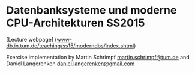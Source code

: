 # Datenbanksysteme und moderne CPU-Architekturen SS2015
[Lecture webpage] (www-db.in.tum.de/teaching/ss15/moderndbs/index.shtml)

Exercise implementation by 
Martin Schrimpf <martin.schrimpf@tum.de> and 
Daniel Langerenken <daniel.langerenken@gmail.com>
